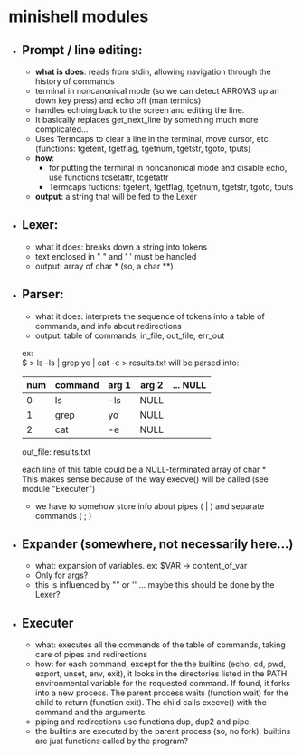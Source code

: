 # minishell modules

- ## Prompt / line editing:
	* __what is does__: reads from stdin, allowing navigation through the history of commands
	* terminal in noncanonical mode (so we can detect ARROWS up an down key press) and echo off  (man termios)
	* handles echoing back to the screen and editing the line.
	* It basically replaces get_next_line by something much more complicated...
	* Uses Termcaps to clear a line in the terminal, move cursor, etc. (functions: tgetent, tgetflag, tgetnum, tgetstr, tgoto, tputs)
	* __how__: 
		* for putting the terminal in noncanonical mode and disable echo, use functions tcsetattr, tcgetattr
		* Termcaps fuctions: tgetent, tgetflag, tgetnum, tgetstr, tgoto, tputs
	* __output__: a string that will be fed to the Lexer

- ## Lexer:
	* what it does: breaks down a string into tokens
	* text enclosed in " " and ' ' must be handled
	* output: array of char * (so, a char **)


- ## Parser:
	* what it does: interprets the sequence of tokens into a table of commands, and info about redirections
	* output: table of commands, in_file, out_file, err_out 
	
	ex:  
	$ > ls -ls | grep yo | cat -e  > results.txt
	will be parsed into:

	|num 	| command	| arg 1	| arg 2	|... NULL	|
	|----	|----		|---	|---	|---	|
	|0 		| ls		| -ls	| NULL
	|1		| grep		| yo	| NULL
	|2		| cat		| -e	| NULL

	out_file: results.txt

	each line of this table could be a NULL-terminated array of char *  
	This makes sense because of the way execve() will be called (see module "Executer")
	* we have to somehow store info about pipes ( | ) and separate commands ( ; )
	

- ## Expander (somewhere, not necessarily here...)
	* what: expansion of variables. ex: $VAR -> content_of_var
	* Only for args?
	* this is influenced by "" or '' ... maybe this should be done by the Lexer?

- ## Executer
	* what: executes all the commands of the table of commands, taking care of pipes and redirections
	* how: for each command, except for the the builtins (echo, cd, pwd, export, unset, env, exit), it looks in the directories listed in the PATH environmental variable for the requested command. If found, it forks into a new process. The parent process waits (function wait) for the child to return (function exit). The child calls execve() with the command and the arguments.
	* piping and redirections use functions dup, dup2 and pipe.
	* the builtins are executed by the parent process (so, no fork). builtins are just functions called by the program?
